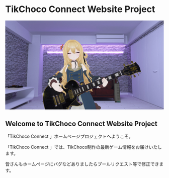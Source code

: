 # TikChoco Connect Website Project
![](img/2023031116563535.jpg)
## Welcome to TikChoco Connect Website Project
「TikChoco Connect 」ホームページプロジェクトへようこそ。

「TikChoco Connect 」では、TikChoco制作の最新ゲーム情報をお届けいたします。

皆さんもホームページにバグなどありましたらプールリクエスト等で修正できます。